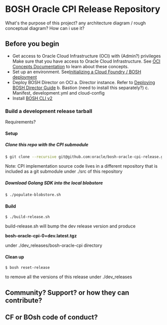 # BOSH Oracle CPI Release Repository
What's the purpose of this project? 
any architecture diagram / rough conceptual diagram? How can i use it?

## Before you begin

* Get access to Oracle Cloud Infrastructure (OCI) with (Admin?) privileges 
Make sure that you have access to Oracle Cloud Infrastructure. See [OCI Concepts Documentation](https://docs.us-phoenix-1.oraclecloud.com/Content/GSG/Concepts/concepts.htm) to learn about these concepts.
* Set up an environment. See[Initializing a Cloud Foundry / BOSH deployment](https://github.com/oracle/terraform-oci-cf-install)
* Deploy BOSH Director on OCI
   a. Director instance. Refer to [Deploying BOSH Director Guide](docs/deploy_director.md)
   b. Bastion (need to install this separately?)
   c. Manifest, development.yml and cloud-config
* Install [BOSH CLI v2](https://bosh.io/docs/cli-v2.html#install)

### Build a development release tarball 

Requirements? 

#### Setup 
##### Clone this repo with the CPI submodule
```bash
$ git clone --recursive git@github.com:oracle/bosh-oracle-cpi-release.git
```

Note: CPI implementation source code lives in a different repository that is included as a git submodule under ./src of this 
repository 
##### Download Golang SDK into the local blobstore
````bash
$ ./populate-blobstore.sh
````
#### Build 
```bash
$ ./build-release.sh
```
build-release.sh will bump the dev release version and produce 

**bosh-oracle-cpi-0+dev.latest.tgz** 

under ./dev_releases/bosh-oracle-cpi directory

#### Clean up
```bash
$ bosh reset-release 
```
to remove all the versions of this release under ./dev_releases 

## Community? Support? or how they can contribute?

## CF or BOsh code of conduct?

